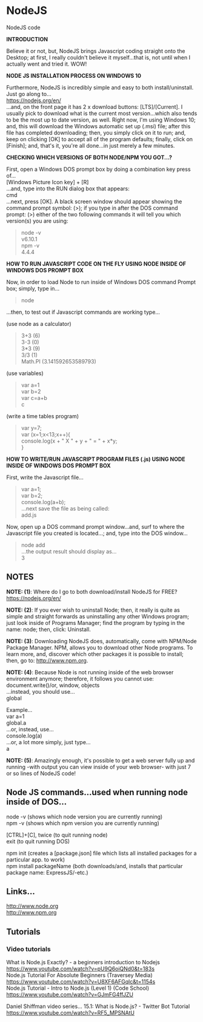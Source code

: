 # NodeJS
NodeJS code

**INTRODUCTION**    

Believe it or not, but, NodeJS brings Javascript coding straight onto the Desktop; at first, I really couldn't believe it myself...that is, not until when I actually went and tried it. WOW!  

**NODE JS INSTALLATION PROCESS ON WINDOWS 10**    

Furthermore, NodeJS is incredibly simple and easy to both install/uninstall. Just go along to...  
https://nodejs.org/en/    
...and, on the front page it has 2 x download buttons: [LTS]/[Current]. I usually pick to download what is the current most version...which also tends to be the most up to date version, as well. Right now, I'm using Windows 10; and, this will download the Windows automatic set up (.msi) file; after this file has completed downloading; then, you simply click on it to run; and, keep on clicking [OK] to accept all of the program defaults; finally, click on [Finish]; and, that's it, you're all done...in just merely a few minutes.   

**CHECKING WHICH VERSIONS OF BOTH NODE/NPM YOU GOT...?**  

First, open a Windows DOS prompt box by doing a combination key press of...  
[Windows Picture Icon key] + [R]  
...and, type into the RUN dialog box that appears:    
cmd  
...next, press [OK]. A black screen window should appear showing the command prompt symbol: (>); if you type in after the DOS command prompt: (>) either of the two following commands it will tell you which version(s) you are using:  

> node -v  
v6.10.1  
> npm -v   
4.4.4  

**HOW TO RUN JAVASCRIPT CODE ON THE FLY USING NODE INSIDE OF WINDOWS DOS PROMPT BOX**  

Now, in order to load Node to run inside of Windows DOS command Prompt box; simply, type in...

> node

...then, to test out if Javascript commands are working type...

(use node as a calculator)  
> 3+3 (6)       
> 3-3 (0)   
> 3*3 (9)    
> 3/3 (1)     
> Math.PI (3.141592653589793)    

(use variables)  
> var a=1  
> var b=2  
> var c=a+b    
> c  

(write a time tables program)  
> var y=7;  
> var (x=1;x<13;x++){  
>  console.log(x + " X " + y + " = " + x*y;  
> }  

**HOW TO WRITE/RUN JAVASCRIPT PROGRAM FILES (.js) USING NODE INSIDE OF WINDOWS DOS PROMPT BOX**  

First, write the Javascript file...  

> var a=1;  
> var b=2;  
> console.log(a+b);  
...next save the file as being called:   
add.js  

Now, open up a DOS command prompt window...and, surf to where the Javascript file you created is located...; and, type into the DOS window...  
> node add  
...the output result should display as...  
3

## NOTES

**NOTE: (1)**: Where do I go to both download/install NodeJS for FREE?  
https://nodejs.org/en/  

**NOTE: (2)**: If you ever wish to uninstall Node; then, it really is quite as simple and straight forwards as uninstalling any other Windows program; just look inside of Programs Manager; find the program by  typing in the name: node; then, click: Uninstall.

**NOTE: (3)**: Downloading NodeJS does, automatically, come with NPM/Node Package Manager. NPM, allows you to download other Node programs. To learn more, and, discover which other packages it is possible to install; then, go to: http://www.npm.org.

**NOTE: (4)**: Because Node is not running inside of the web browser environment anymore; therefore, it follows you cannot use: 
document.write()/or, window, objects  
...instead, you should use...  
global  

Example...  
var a=1  
global.a  
...or, instead, use...  
console.log(a)  
...or, a lot more simply, just type...  
a  

**NOTE: (5)**: Amazingly enough, it's possible to get a web server fully up and running -with output you can view inside of your web browser- with just 7 or so lines of NodeJS code!

## Node JS commands...used when running node inside of DOS...  

node -v   (shows which node version you are currently running)  
npm -v    (shows which npm version you are currently running)  

[CTRL]+[C], twice (to quit running node)      
exit              (to quit running DOS)    

npm init (creates a [package.json] file which lists all installed packages for a particular app. to work)  
npm install packageName  (both downloads/and, installs that particular package name: ExpressJS/-etc.)  

## Links...

http://www.node.org  
http://www.npm.org  

## Tutorials

### Video tutorials

What is Node.js Exactly? - a beginners introduction to Nodejs  
https://www.youtube.com/watch?v=pU9Q6oiQNd0&t=183s  
Node.js Tutorial For Absolute Beginners (Traversey Media)  
https://www.youtube.com/watch?v=U8XF6AFGqlc&t=1154s   
Node.js Tutorial - Intro to Node.js (Level 1) (Code School)  
https://www.youtube.com/watch?v=GJmFG4ffJZU  

Daniel Shiffman video series...
15.1: What is Node.js? - Twitter Bot Tutorial
https://www.youtube.com/watch?v=RF5_MPSNAtU

